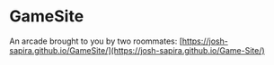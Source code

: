 # GameSite
An arcade brought to you by two roommates:
[https://josh-sapira.github.io/GameSite/](https://josh-sapira.github.io/Game-Site/)
